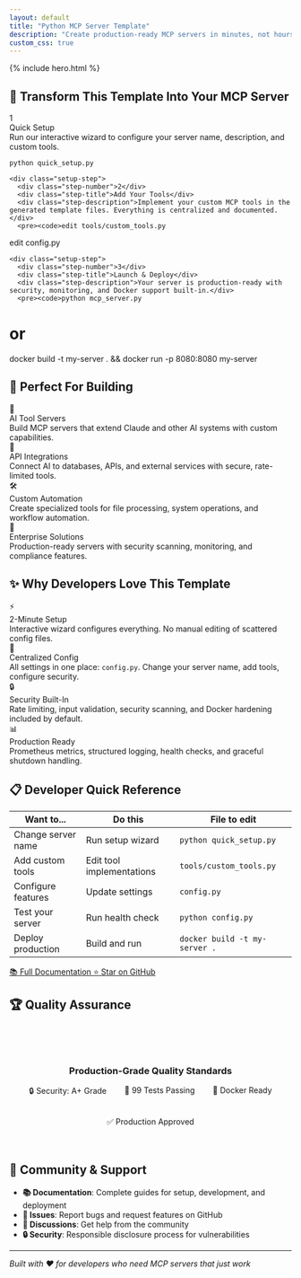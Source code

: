 ```yaml
---
layout: default
title: "Python MCP Server Template"
description: "Create production-ready MCP servers in minutes, not hours"
custom_css: true
---
```


<link rel="stylesheet" href="{{ '/assets/css/custom.css' | relative_url }}">

{% include hero.html %}

<div class="fade-in">

## <span id="quick-start">🚀 Transform This Template Into Your MCP Server</span>

<div class="quick-start">
  <div class="setup-steps">
    <div class="setup-step">
      <div class="step-number">1</div>
      <div class="step-title">Quick Setup</div>
      <div class="step-description">Run our interactive wizard to configure your server name, description, and custom tools.</div>
      <pre><code>python quick_setup.py</code></pre>
    </div>
    
    <div class="setup-step">
      <div class="step-number">2</div>
      <div class="step-title">Add Your Tools</div>
      <div class="step-description">Implement your custom MCP tools in the generated template files. Everything is centralized and documented.</div>
      <pre><code>edit tools/custom_tools.py
edit config.py</code></pre>
    </div>
    
    <div class="setup-step">
      <div class="step-number">3</div>
      <div class="step-title">Launch & Deploy</div>
      <div class="step-description">Your server is production-ready with security, monitoring, and Docker support built-in.</div>
      <pre><code>python mcp_server.py
# or
docker build -t my-server . && docker run -p 8080:8080 my-server</code></pre>
    </div>
  </div>
</div>

## 🎯 Perfect For Building

<div class="feature-grid">
  <div class="feature-card">
    <span class="feature-card-icon">🤖</span>
    <div class="feature-card-title">AI Tool Servers</div>
    <div class="feature-card-description">Build MCP servers that extend Claude and other AI systems with custom capabilities.</div>
  </div>
  
  <div class="feature-card">
    <span class="feature-card-icon">🔌</span>
    <div class="feature-card-title">API Integrations</div>
    <div class="feature-card-description">Connect AI to databases, APIs, and external services with secure, rate-limited tools.</div>
  </div>
  
  <div class="feature-card">
    <span class="feature-card-icon">🛠️</span>
    <div class="feature-card-title">Custom Automation</div>
    <div class="feature-card-description">Create specialized tools for file processing, system operations, and workflow automation.</div>
  </div>
  
  <div class="feature-card">
    <span class="feature-card-icon">🏢</span>
    <div class="feature-card-title">Enterprise Solutions</div>
    <div class="feature-card-description">Production-ready servers with security scanning, monitoring, and compliance features.</div>
  </div>
</div>

## ✨ Why Developers Love This Template

<div class="feature-grid">
  <div class="feature-card">
    <span class="feature-card-icon">⚡</span>
    <div class="feature-card-title">2-Minute Setup</div>
    <div class="feature-card-description">Interactive wizard configures everything. No manual editing of scattered config files.</div>
  </div>
  
  <div class="feature-card">
    <span class="feature-card-icon">🎯</span>
    <div class="feature-card-title">Centralized Config</div>
    <div class="feature-card-description">All settings in one place: <code>config.py</code>. Change your server name, add tools, configure security.</div>
  </div>
  
  <div class="feature-card">
    <span class="feature-card-icon">🔒</span>
    <div class="feature-card-title">Security Built-In</div>
    <div class="feature-card-description">Rate limiting, input validation, security scanning, and Docker hardening included by default.</div>
  </div>
  
  <div class="feature-card">
    <span class="feature-card-icon">📊</span>
    <div class="feature-card-title">Production Ready</div>
    <div class="feature-card-description">Prometheus metrics, structured logging, health checks, and graceful shutdown handling.</div>
  </div>
</div>

## 📋 Developer Quick Reference

| **Want to...** | **Do this** | **File to edit** |
|-----------------|-------------|------------------|
| Change server name | Run setup wizard | `python quick_setup.py` |
| Add custom tools | Edit tool implementations | `tools/custom_tools.py` |
| Configure features | Update settings | `config.py` |
| Test your server | Run health check | `python config.py` |
| Deploy production | Build and run | `docker build -t my-server .` |

<div class="text-center mt-4">
  <a href="/python-mcp-server-template/deployment/quickstart.html" class="btn btn-primary">
    <span class="btn-icon">📚</span>
    Full Documentation
  </a>
  <a href="https://github.com/aj-geddes/python-mcp-server-template" class="btn btn-secondary">
    <span class="btn-icon">⭐</span>
    Star on GitHub
  </a>
</div>

## 🏆 Quality Assurance

<div style="text-align: center; background: var(--bg-secondary); padding: 2rem; border-radius: var(--radius-md); margin: 2rem 0;">
  <h3>Production-Grade Quality Standards</h3>
  <div style="display: flex; justify-content: center; gap: 2rem; flex-wrap: wrap; margin-top: 1rem;">
    <div class="status-badge status-success">
      <span>🔒</span> Security: A+ Grade
    </div>
    <div class="status-badge status-success">
      <span>🧪</span> 99 Tests Passing
    </div>
    <div class="status-badge status-success">
      <span>🐳</span> Docker Ready
    </div>
    <div class="status-badge status-info">
      <span>✅</span> Production Approved
    </div>
  </div>
</div>

## 🤝 Community & Support

- **📚 Documentation**: Complete guides for setup, development, and deployment
- **🐛 Issues**: Report bugs and request features on GitHub
- **💬 Discussions**: Get help from the community
- **🔒 Security**: Responsible disclosure process for vulnerabilities

---

<div class="text-center text-muted">
  <em>Built with ❤️ for developers who need MCP servers that just work</em>
</div>

</div>